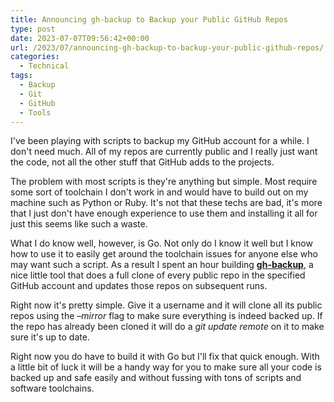 ```yaml
---
title: Announcing gh-backup to Backup your Public GitHub Repos
type: post
date: 2023-07-07T09:56:42+00:00
url: /2023/07/announcing-gh-backup-to-backup-your-public-github-repos/
categories:
  - Technical
tags:
  - Backup
  - Git
  - GitHub
  - Tools
---
```


I've been playing with scripts to backup my GitHub account for a while. I don't need much. All of my repos are currently public and I really just want the code, not all the other stuff that GitHub adds to the projects.

The problem with most scripts is they're anything but simple. Most require some sort of toolchain I don't work in and would have to build out on my machine such as Python or Ruby. It's not that these techs are bad, it's more that I just don't have enough experience to use them and installing it all for just this seems like such a waste.

What I do know well, however, is Go. Not only do I know it well but I know how to use it to easily get around the toolchain issues for anyone else who may want such a script. As a result I spent an hour building **[gh-backup][1]**, a nice little tool that does a full clone of every public repo in the specified GitHub account and updates those repos on subsequent runs.

Right now it's pretty simple. Give it a username and it will clone all its public repos using the _&#8211;mirror_ flag to make sure everything is indeed backed up. If the repo has already been cloned it will do a _git update remote_ on it to make sure it's up to date.

Right now you do have to build it with Go but I'll fix that quick enough. With a little bit of luck it will be a handy way for you to make sure all your code is backed up and safe easily and without fussing with tons of scripts and software toolchains.

 [1]: https://github.com/chriswiegman/gh-backup